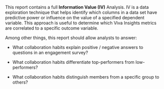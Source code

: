 This report contains a full **Information Value (IV)** Analysis. IV is a data exploration technique that helps identify which columns in a data set have predictive power or influence on the value of a specified dependent variable. This approach is useful to determine which Viva Insights metrics are correlated to a specific outcome variable.

Among other things, this report should allow analysts to answer:

* What collaboration habits explain positive / negative answers to questions in an engagement survey?

* What collaboration habits differentiate top-performers from low-performers?

* What collaboration habits distinguish members from a specific group to others?
